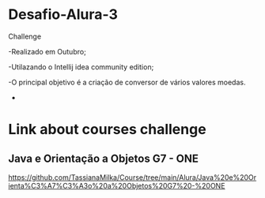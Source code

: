 # Desafio-Alura-3
Challenge

-Realizado em Outubro;

-Utilazando o Intellij idea community edition;

-O principal objetivo é a criação de conversor de vários valores moedas.

- 


# Link about courses challenge

## Java e Orientação a Objetos G7 - ONE

https://github.com/TassianaMilka/Course/tree/main/Alura/Java%20e%20Orienta%C3%A7%C3%A3o%20a%20Objetos%20G7%20-%20ONE
